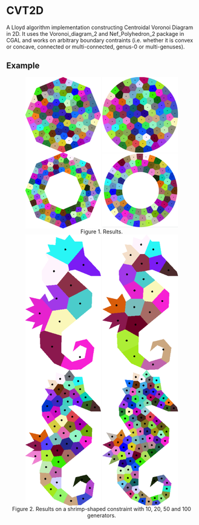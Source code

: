 # CVT2D
A Lloyd algorithm implementation constructing Centroidal Voronoi Diagram in 2D. It uses the Voronoi\_diagram\_2 and Nef\_Polyhedron\_2 package in CGAL and works on arbitrary boundary contraints (i.e. whether it is convex or concave, connected or multi-connected, genus-0 or multi-genuses).

## Example

<div align="center">
<img src="example/circle_400.000000_8.png" width="200" align="center"/>
<img src="example/circle_400.000000_100.PNG" width="200" align="center"/>
<img src="example/ring_400.000000_200.000000_8.png" width="200" align="center"/>
<img src="example/ring_400.000000_200.000000_100.png" width="200" align="center"/>
<br>
<caption align="bottom">Figure 1. Results.</caption>
</div>

<div align="center">
<img src="example/shrimp_10.PNG" width="200" align="center"/>
<img src="example/shrimp_20.PNG" width="200" align="center"/>
<img src="example/shrimp_50.PNG" width="200" align="center"/>
<img src="example/shrimp_100.PNG" width="200" align="center"/>
<br>
<caption align="bottom">Figure 2. Results on a shrimp-shaped constraint with 10, 20, 50 and 100 generators.</caption>
</div>
